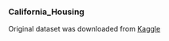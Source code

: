 ### California_Housing

Original dataset was downloaded from [Kaggle](https://www.kaggle.com/fedesoriano/california-housing-prices-data-extra-features)
